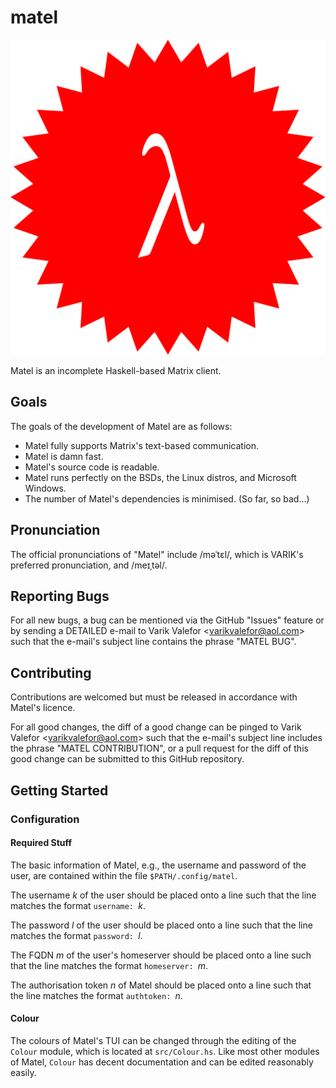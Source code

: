 # matel
![Matel's Glorious Logo](matel-sty01.svg)

Matel is an incomplete Haskell-based Matrix client.

## Goals
The goals of the development of Matel are as follows:
* Matel fully supports Matrix's text-based communication.
* Matel is damn fast.
* Matel's source code is readable.
* Matel runs perfectly on the BSDs, the Linux distros, and Microsoft Windows.
* The number of Matel's dependencies is minimised.  (So far, so bad...)

## Pronunciation
The official pronunciations of "Matel" include \/məˈtɛl\/, which is VARIK's preferred pronunciation, and \/meɪˌtəl\/.

## Reporting Bugs
For all new bugs, a bug can be mentioned via the GitHub "Issues" feature or by sending a DETAILED e-mail to Varik Valefor \<varikvalefor@aol.com\> such that the e-mail's subject line contains the phrase "MATEL BUG".

## Contributing

Contributions are welcomed but must be released in accordance with Matel's licence.

For all good changes, the diff of a good change can be pinged to Varik Valefor \<varikvalefor@aol.com\> such that the e-mail's subject line includes the phrase "MATEL CONTRIBUTION", or a pull request for the diff of this good change can be submitted to this GitHub repository.

## Getting Started
### Configuration
#### Required Stuff
The basic information of Matel, e.g., the username and password of the user, are contained within the file `$PATH/.config/matel`.

The username _k_ of the user should be placed onto a line such that the line matches the format `username: `_k_.

The password _l_ of the user should be placed onto a line such that the line matches the format `password: `_l_.

The FQDN _m_ of the user's homeserver should be placed onto a line such that the line matches the format `homeserver: `_m_.

The authorisation token _n_ of Matel should be placed onto a line such that the line matches the format `authtoken: `_n_.
#### Colour
The colours of Matel's TUI can be changed through the editing of the `Colour` module, which is located at `src/Colour.hs`.  Like most other modules of Matel, `Colour` has decent documentation and can be edited reasonably easily.

